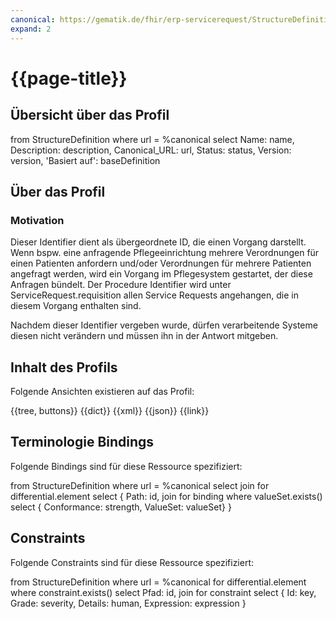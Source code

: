 ```yaml
---
canonical: https://gematik.de/fhir/erp-servicerequest/StructureDefinition/erp-service-request-procedure-identifier
expand: 2
---
```


# {{page-title}}

## Übersicht über das Profil

<fql output="table">
	from
		StructureDefinition
	where
		url = %canonical
	select
		Name: name,
		Description: description,
		Canonical_URL: url,
		Status: status,
		Version: version,
    'Basiert auf': baseDefinition
</fql>

## Über das Profil

### Motivation

Dieser Identifier dient als übergeordnete ID, die einen Vorgang darstellt.
Wenn bspw. eine anfragende Pflegeeinrichtung mehrere Verordnungen für einen Patienten anfordern und/oder Verordnungen für mehrere Patienten angefragt werden, wird ein Vorgang im Pflegesystem gestartet, der diese Anfragen bündelt. Der Procedure Identifier wird unter ServiceRequest.requisition allen Service Requests angehangen, die in diesem Vorgang enthalten sind.

Nachdem dieser Identifier vergeben wurde, dürfen verarbeitende Systeme diesen nicht verändern und müssen ihn in der Antwort mitgeben.

## Inhalt des Profils

Folgende Ansichten existieren auf das Profil:

<tabs>
<tab title="Overview">
	{{tree, buttons}}
</tab>
<tab title="Detailed view">
	{{dict}}
</tab>
<tab title="XML">
	{{xml}}
</tab>
<tab title="JSON">	
	{{json}}
</tab>
<tab title="Link">
	{{link}}
</tab>
</tabs>

## Terminologie Bindings

Folgende Bindings sind für diese Ressource spezifiziert:

<fql>
	from
    	StructureDefinition
	where
    	url = %canonical
	select
    	join for differential.element
      		select {
				Path: id,
				join
				for binding
				where valueSet.exists()
				select {
					Conformance: strength,
					ValueSet: valueSet}
        	}
</fql>

## Constraints

Folgende Constraints sind für diese Ressource spezifiziert:

<fql>
    from
		StructureDefinition
    where
		url = %canonical
    for differential.element where constraint.exists()
    select
    Pfad: id,
    join for constraint
        select {
				Id: key,
				Grade: severity,
				Details: human,
				Expression: expression
				}
</fql>
